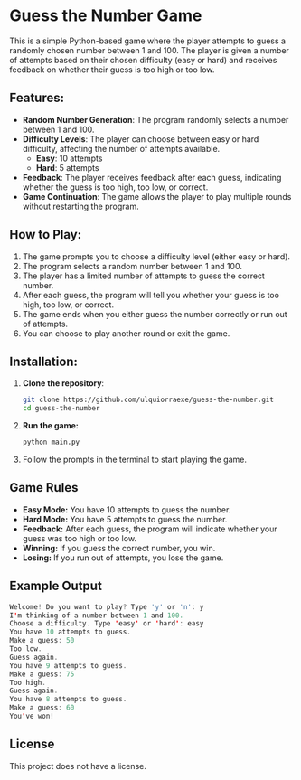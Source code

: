 # Guess the Number Game

This is a simple Python-based game where the player attempts to guess a randomly chosen number between 1 and 100. The player is given a number of attempts based on their chosen difficulty (easy or hard) and receives feedback on whether their guess is too high or too low.

## Features:
- **Random Number Generation**: The program randomly selects a number between 1 and 100.
- **Difficulty Levels**: The player can choose between easy or hard difficulty, affecting the number of attempts available.
  - **Easy**: 10 attempts
  - **Hard**: 5 attempts
- **Feedback**: The player receives feedback after each guess, indicating whether the guess is too high, too low, or correct.
- **Game Continuation**: The game allows the player to play multiple rounds without restarting the program.

## How to Play:
1. The game prompts you to choose a difficulty level (either easy or hard).
2. The program selects a random number between 1 and 100.
3. The player has a limited number of attempts to guess the correct number.
4. After each guess, the program will tell you whether your guess is too high, too low, or correct.
5. The game ends when you either guess the number correctly or run out of attempts.
6. You can choose to play another round or exit the game.

## Installation:

1. **Clone the repository**:

   ```bash
   git clone https://github.com/ulquiorraexe/guess-the-number.git
   cd guess-the-number

2. **Run the game:**

   ```bash
   python main.py

3. Follow the prompts in the terminal to start playing the game.

## Game Rules

  - **Easy Mode:** You have 10 attempts to guess the number.
  - **Hard Mode:** You have 5 attempts to guess the number.
  - **Feedback:** After each guess, the program will indicate whether your guess was too high or too low.
  - **Winning:** If you guess the correct number, you win.
  - **Losing:** If you run out of attempts, you lose the game.

## Example Output

```swift
Welcome! Do you want to play? Type 'y' or 'n': y
I'm thinking of a number between 1 and 100.
Choose a difficulty. Type 'easy' or 'hard': easy
You have 10 attempts to guess.
Make a guess: 50
Too low.
Guess again.
You have 9 attempts to guess.
Make a guess: 75
Too high.
Guess again.
You have 8 attempts to guess.
Make a guess: 60
You've won!
```

## License

This project does not have a license.

